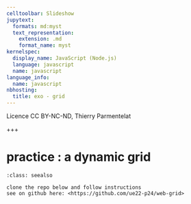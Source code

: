 ```yaml
---
celltoolbar: Slideshow
jupytext:
  formats: md:myst
  text_representation:
    extension: .md
    format_name: myst
kernelspec:
  display_name: JavaScript (Node.js)
  language: javascript
  name: javascript
language_info:
  name: javascript
nbhosting:
  title: exo - grid
---
```


Licence CC BY-NC-ND, Thierry Parmentelat

+++

# practice : a dynamic grid

````{admonition} basic DOM manipulations and event handling
:class: seealso

clone the repo below and follow instructions  
see on github here: <https://github.com/ue22-p24/web-grid>
````
